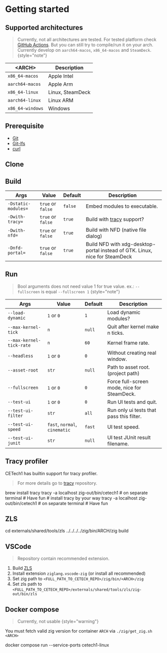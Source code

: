 # Getting started

## Supported architectures

> Currently, not all architectures are tested.
> For tested platform check [GitHub Actions](https://github.com/cyberegoorg/cetech1/actions/workflows/test.yaml).
> But you can still try to compile/run it on your arch.
> Currently develop on `aarch64-macos`, `x86_64-macos` and `SteamDeck`.
> {style="note"}

| &lt;ARCH&gt;     | Description      |
|------------------|------------------|
| `x86_64-macos`   | Apple Intel      |
| `aarch64-macos`  | Apple Arm        |
| `x86_64-linux`   | Linux, SteamDeck |
| `aarch64-linux`  | Linux ARM        |
| `x86_64-windows` | Windows          |

## Prerequisite

- [Git](https://git-scm.com/downloads)
- [Git-lfs](https://git-lfs.com)
- [curl](https://curl.se/download.html)

## Clone

<tabs>
    <tab title="MacOS/Linux/SteamDeck/Windows">
        <code-block lang="bash" src="getting-started/clone.sh"></code-block>
    </tab>
</tabs>

## Build

<tabs>
    <tab title="MacOS/Linux">
        <code-block lang="bash" src="getting-started/build.sh"></code-block>
    </tab>
    <tab title="SteamDeck">
        <code-block lang="bash" src="getting-started/build_steamdeck.sh"></code-block>
    </tab>
    <tab title="Windows">
        <code-block lang="bash" src="getting-started/build_windows.sh"></code-block>
    </tab>
</tabs>

| Args                | Value             | Default | Description                                                                 |
|---------------------|-------------------|---------|-----------------------------------------------------------------------------|
| `-Dstatic-modules=` | `true` or `false` | `false` | Embed modules to executable.                                                |
| `-Dwith-tracy=`     | `true` or `false` | `true`  | Build with [tracy](#tracy-profiler) support?                                |
| `-Dwith-nfd=`       | `true` or `false` | `true`  | Build with NFD (native file dialog)                                         |
| `-Dnfd-portal=`     | `true` or `false` | `true`  | Build NFD with xdg-desktop-portal instead of GTK. Linux, nice for SteamDeck |

## Run

<tabs>
    <tab title="MacOS/Linux">
        <code-block lang="bash" src="getting-started/run.sh"></code-block>
    </tab>
    <tab title="SteamDeck">
        <code-block lang="bash" src="getting-started/run_steamdeck.sh"></code-block>
    </tab>
    <tab title="Windows">
        <code-block lang="bash" src="getting-started/run_windows.sh"></code-block>
    </tab>
</tabs>

> Bool arguments does not need value 1 for true value. ex.: `--fullscreen` is equal `--fullscreen 1`
> {style="note"}

| Args                     | Value                          | Default | Description                                 |
|--------------------------|--------------------------------|---------|---------------------------------------------|
| `--load-dynamic`         | `1` or `0`                     | `1`     | Load dynamic modules?                       |
| `--max-kernel-tick`      | `n`                            | `null`  | Quit after kernel make n ticks.             |
| `--max-kernel-tick-rate` | `n`                            | `60`    | Kernel frame rate.                          |
| `--headless`             | `1` or `0`                     | `0`     | Without creating real window.               |
| `--asset-root`           | `str`                          | `null`  | Path to asset root. (project path)          |
| `--fullscreen`           | `1` or `0`                     | `0`     | Force full-screen mode, nice for SteamDeck. |
| `--test-ui`              | `1` or `0`                     | `0`     | Run UI tests and quit.                      |
| `--test-ui-filter`       | `str`                          | `all`   | Run only ui tests that pass this filter.    |
| `--test-ui-speed`        | `fast`, `normal`,  `cinematic` | `fast`  | UI test speed.                              |
| `--test-ui-junit`        | `str`                          | `null`  | UI test JUnit result filename.              |

## Tracy profiler

CETech1 has builtin support for tracy profiler.

> For more details go to [tracy](https://github.com/wolfpld/tracy) repository.

<tabs>
    <tab title="MacOS">
        <code-block lang="bash">
            brew install tracy
            tracy -a localhost
            zig-out/bin/cetech1 # on separate terminal
            # Have fun
        </code-block>
    </tab>
    <tab title="Linux">
        <code-block lang="bash">
            # install tracy by your way
            tracy -a localhost
            zig-out/bin/cetech1 # on separate terminal
            # Have fun
        </code-block>
    </tab>
</tabs>

## ZLS

<tabs>
    <tab title="MacOS/Linux">
        <code-block lang="bash">
            cd externals/shared/tools/zls
            ../../../../zig/bin/ARCH/zig build
        </code-block>
    </tab>
</tabs>

## VSCode

> Repository contain recommended extension.

1. Build [ZLS](#zls)
2. Install extension `ziglang.vscode-zig` (or install all recommended)
3. Set zig path to `<FULL_PATH_TO_CETECH_REPO>/zig/bin/<ARCH>/zig`
4. Set zls path to `<FULL_PATH_TO_CETECH_REPO>/externals/shared/tools/zls/zig-out/bin/zls`

## Docker compose

> Currently, not usable
> {style="warning"}

You must fetch valid zig version for container `ARCH` via `./zig/get_zig.sh <ARCH>`

<tabs>
    <tab title="MacOS/Linux">
        <code-block lang="bash">docker compose run --service-ports cetech1-linux</code-block>
    </tab>
</tabs>
